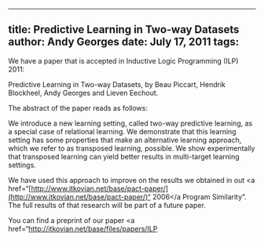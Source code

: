 -----
title:  Predictive Learning in Two-way Datasets
author: Andy Georges
date: July 17, 2011
tags: 
-----







We have a paper that is accepted in Inductive Logic Programming (ILP)
2011:


Predictive Learning in Two-way Datasets, by Beau Piccart, Hendrik
Blockheel, Andy Georges and Lieven Eechout.


The abstract of the paper reads as follows:


We introduce a new learning setting, called two-way predictive learning,
as a special case of relational learning. We demonstrate that this
learning setting has some properties that make an alternative learning
approach, which we refer to as transposed learning, possible. We show
experimentally that transposed learning can yield better results in
multi-target learning settings.


We have used this approach to improve on the results we obtained in out
<a
href=“[http://www.itkovian.net/base/pact-paper/](http://www.itkovian.net/base/pact-paper/)“
2006</a
Program Similarity”. The full results of that research will be part of a
future paper.


You can find a preprint of our paper <a
href=“http://itkovian.net/base/files/papers/ILP
